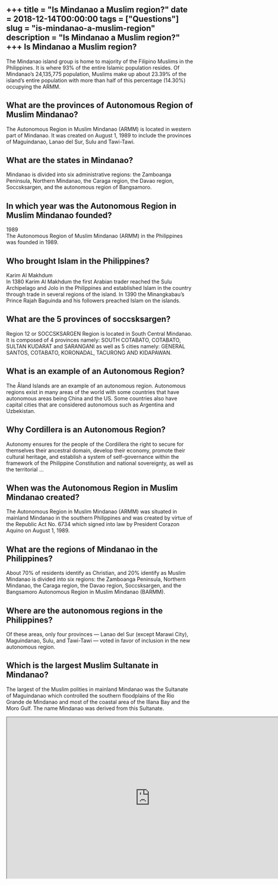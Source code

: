 +++
title = "Is Mindanao a Muslim region?"
date = 2018-12-14T00:00:00
tags = ["Questions"]
slug = "is-mindanao-a-muslim-region"
description = "Is Mindanao a Muslim region?"
+++
Is Mindanao a Muslim region?
----------------------------

The Mindanao island group is home to majority of the Filipino Muslims in the Philippines. It is where 93% of the entire Islamic population resides. Of Mindanao’s 24,135,775 population, Muslims make up about 23.39% of the island’s entire population with more than half of this percentage (14.30%) occupying the ARMM.

What are the provinces of Autonomous Region of Muslim Mindanao?
---------------------------------------------------------------

The Autonomous Region in Muslim Mindanao (ARMM) is located in western part of Mindanao. It was created on August 1, 1989 to include the provinces of Maguindanao, Lanao del Sur, Sulu and Tawi-Tawi.

What are the states in Mindanao?
--------------------------------

Mindanao is divided into six administrative regions: the Zamboanga Peninsula, Northern Mindanao, the Caraga region, the Davao region, Soccsksargen, and the autonomous region of Bangsamoro.

In which year was the Autonomous Region in Muslim Mindanao founded?
-------------------------------------------------------------------

1989  
The Autonomous Region of Muslim Mindanao (ARMM) in the Philippines was founded in 1989.

Who brought Islam in the Philippines?
-------------------------------------

Karim Al Makhdum  
In 1380 Karim Al Makhdum the first Arabian trader reached the Sulu Archipelago and Jolo in the Philippines and established Islam in the country through trade in several regions of the island. In 1390 the Minangkabau’s Prince Rajah Baguinda and his followers preached Islam on the islands.

What are the 5 provinces of soccsksargen?
-----------------------------------------

Region 12 or SOCCSKSARGEN Region is located in South Central Mindanao. It is composed of 4 provinces namely: SOUTH COTABATO, COTABATO, SULTAN KUDARAT and SARANGANI as well as 5 cities namely: GENERAL SANTOS, COTABATO, KORONADAL, TACURONG AND KIDAPAWAN.

What is an example of an Autonomous Region?
-------------------------------------------

The Åland Islands are an example of an autonomous region. Autonomous regions exist in many areas of the world with some countries that have autonomous areas being China and the US. Some countries also have capital cities that are considered autonomous such as Argentina and Uzbekistan.

Why Cordillera is an Autonomous Region?
---------------------------------------

Autonomy ensures for the people of the Cordillera the right to secure for themselves their ancestral domain, develop their economy, promote their cultural heritage, and establish a system of self-governance within the framework of the Philippine Constitution and national sovereignty, as well as the territorial …

When was the Autonomous Region in Muslim Mindanao created?
----------------------------------------------------------

The Autonomous Region in Muslim Mindanao (ARMM) was situated in mainland Mindanao in the southern Philippines and was created by virtue of the Republic Act No. 6734 which signed into law by President Corazon Aquino on August 1, 1989.

What are the regions of Mindanao in the Philippines?
----------------------------------------------------

About 70% of residents identify as Christian, and 20% identify as Muslim Mindanao is divided into six regions: the Zamboanga Peninsula, Northern Mindanao, the Caraga region, the Davao region, Soccsksargen, and the Bangsamoro Autonomous Region in Muslim Mindanao (BARMM).

Where are the autonomous regions in the Philippines?
----------------------------------------------------

Of these areas, only four provinces — Lanao del Sur (except Marawi City), Maguindanao, Sulu, and Tawi-Tawi — voted in favor of inclusion in the new autonomous region.

Which is the largest Muslim Sultanate in Mindanao?
--------------------------------------------------

The largest of the Muslim polities in mainland Mindanao was the Sultanate of Maguindanao which controlled the southern floodplains of the Rio Grande de Mindanao and most of the coastal area of the Illana Bay and the Moro Gulf. The name Mindanao was derived from this Sultanate.

<iframe allow="accelerometer; autoplay; clipboard-write; encrypted-media; gyroscope; picture-in-picture" allowfullscreen="" class="__youtube_prefs__  epyt-is-override  no-lazyload" data-no-lazy="1" data-origheight="433" data-origwidth="770" data-skipgform_ajax_framebjll="" height="433" id="_ytid_72755" loading="lazy" src="https://www.youtube.com/embed/UhQLKwPvw3Q?enablejsapi=1&autoplay=0&cc_load_policy=0&cc_lang_pref=&iv_load_policy=1&loop=0&modestbranding=0&rel=1&fs=1&playsinline=0&autohide=2&theme=dark&color=red&controls=1&" title="YouTube player" width="770"></iframe>